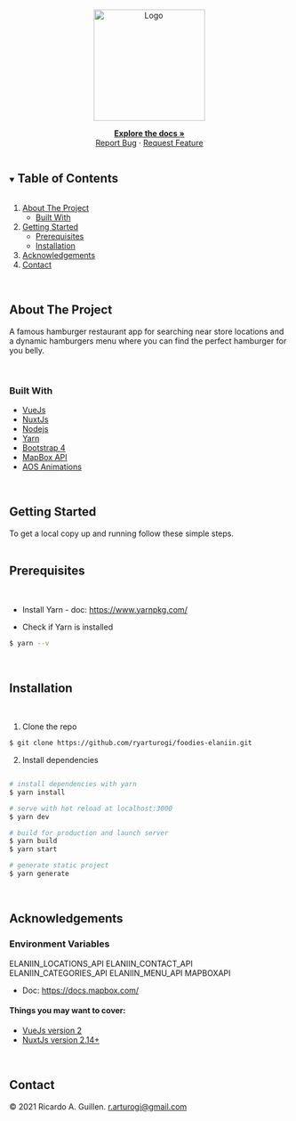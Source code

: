 <!-- PROJECT LOGO -->
<br />
<p align="center">
<a href="https://github.com/ryarturogi/foodies-elaniin">
  <img src="https://foodies-elaniin.herokuapp.com/_nuxt/img/logo.2b58803.svg" alt="Logo" width="200">
</a>

<p align="center">
  <a href="https://github.com/ryarturogi/foodies-elaniin"><strong>Explore the docs »</strong></a>
  <br />
  <a href="https://github.com/ryarturogi/foodies-elaniin/issues">Report Bug</a>
  ·
  <a href="https://github.com/ryarturogi/foodies-elaniin/issues">Request Feature</a>
</p>
</p>

<!-- TABLE OF CONTENTS -->
<details open="open">
<summary><h2 style="display: inline-block">Table of Contents</h2></summary>
<ol>
  <li>
    <a href="#about-the-project">About The Project</a>
    <ul>
      <li><a href="#built-with">Built With</a></li>
    </ul>
  </li>
  <li>
    <a href="#getting-started">Getting Started</a>
    <ul>
      <li><a href="#prerequisites">Prerequisites</a></li>
      <li><a href="#installation">Installation</a></li>
    </ul>
  </li>
  <li><a href="#acknowledgements">Acknowledgements</a></li>
  <li><a href="#contact">Contact</a></li>
</ol>
</details>

<br />

<!-- ABOUT THE PROJECT -->

## About The Project

A famous hamburger restaurant app for searching near store locations and a dynamic hamburgers menu where you can find the perfect hamburger for you belly.

<br />

### Built With

- [VueJs](https://vuejs.org/)
- [NuxtJs](https://nuxtjs.org/)
- [Nodejs](https://nodejs.org/)
- [Yarn](https://yarnpkg.com/)
- [Bootstrap 4](https://getbootstrap.com/docs/4.5/)
- [MapBox API](https://docs.mapbox.com/)
- [AOS Animations](https://michalsnik.github.io/aos/)

<!-- GETTING STARTED -->
<br />

## Getting Started

To get a local copy up and running follow these simple steps.
<br />
<br />

## Prerequisites

<br />

- Install Yarn - doc: https://www.yarnpkg.com/

- Check if Yarn is installed

```sh
$ yarn --v
```

<br />

## Installation

<br />

1. Clone the repo

```sh
$ git clone https://github.com/ryarturogi/foodies-elaniin.git
```

2. Install dependencies

```sh

# install dependencies with yarn
$ yarn install

# serve with hot reload at localhost:3000
$ yarn dev

# build for production and launch server
$ yarn build
$ yarn start

# generate static project
$ yarn generate
```

<br />
<!-- ACKNOWLEDGEMENTS -->

## Acknowledgements

### Environment Variables

ELANIIN_LOCATIONS_API
ELANIIN_CONTACT_API
ELANIIN_CATEGORIES_API
ELANIIN_MENU_API
MAPBOXAPI

- Doc: https://docs.mapbox.com/

#### Things you may want to cover:

- [VueJs version 2](https://vuejs.org/v2/guide/)
- [NuxtJs version 2.14+](https://nuxtjs.org/docs/2.x/get-started)

[contributors-shield]: https://img.shields.io/github/contributors/ryarturogi/foodies-elaniin.svg?style=for-the-badge
[contributors-url]: https://github.com/ryarturogi/foodies-elaniin/graphs/contributors
[forks-shield]: https://img.shields.io/github/forks/ryarturogi/foodies-elaniin.svg?style=for-the-badge
[issues-shield]: https://img.shields.io/github/issues/ryarturogi/foodies-elaniin.svg?style=for-the-badge
[issues-url]: https://github.com/ryarturogi/foodies-elaniin/issues
[linkedin-shield]: https://img.shields.io/badge/-LinkedIn-black.svg?style=for-the-badge&logo=linkedin&colorB=555
[linkedin-url]: https://linkedin.com/in/ryarturogi

<br />

## Contact

© 2021 Ricardo A. Guillen.
[r.arturogi@gmail.com](mailto:r.arturogi@gmail.com)
